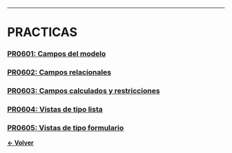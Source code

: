 
---
# PRACTICAS
### [PR0601: Campos del modelo](./pr0601/Documentacion.md)
### [PR0602: Campos relacionales](./pr0602/Documentacion.md)
### [PR0603: Campos calculados y restricciones](./pr0603/Documentacion.md)
### [PR0604: Vistas de tipo lista](./pr0604/Documentacion.md)
### [PR0605: Vistas de tipo formulario](./pr0605/Documentacion.md)

**[← Volver](../index.md)**